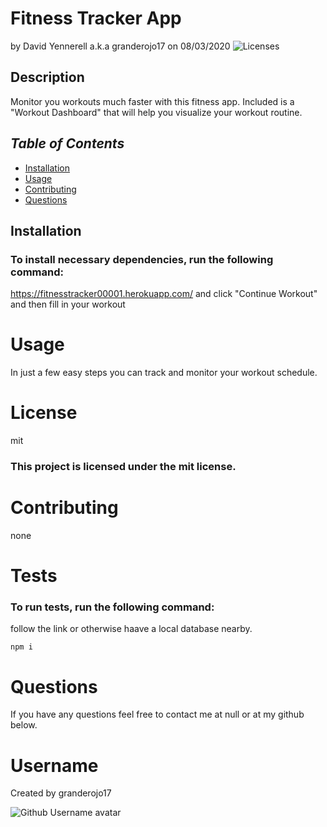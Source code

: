  # **Fitness Tracker App** 
  by David Yennerell a.k.a granderojo17 on 08/03/2020
  ![Licenses](https://img.shields.io/badge/license-mit-blue.svg)
   
  ## **Description** 
   
  Monitor you workouts much faster with this fitness app. Included is a "Workout Dashboard" that will help you visualize your workout routine.
  ## ***Table of Contents***

  * [Installation](#installation)
  * [Usage](#usage)
  * [Contributing](#contributing)
  * [Questions](#questions)
  
  ## Installation
   
  ### To install necessary dependencies, run the following command:
   https://fitnesstracker00001.herokuapp.com/ and click "Continue Workout" and then fill in your workout
  # **Usage**
  In just a few easy steps you can track and monitor your workout schedule.
  # **License**
  mit
  ### This project is licensed under the mit license.
  # **Contributing** 
   none
  # **Tests**  
  ### To run tests, run the following command:
  follow the link or otherwise haave a local database nearby.
  ```
npm i
```
  # **Questions** 
  If you have any questions feel free to contact me at null or at my github below.
  
  # **Username** 
  Created by 
  granderojo17

  ![Github Username avatar]( https://avatars3.githubusercontent.com/u/38540605?v=4)